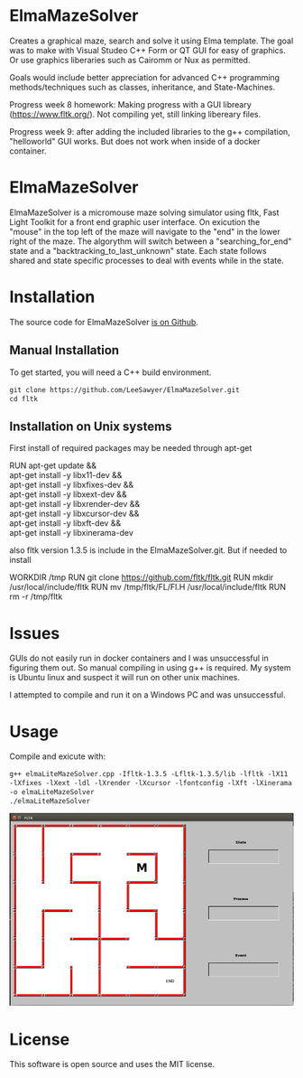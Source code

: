 # ElmaMazeSolver

Creates a graphical maze, search and solve it using Elma template. The goal was to make with Visual Studeo C++ Form or QT GUI for easy of graphics. Or use graphics liberaries such as Cairomm or Nux as permitted.

Goals would include better appreciation for advanced C++ programming methods/techniques such as classes, inheritance, and State-Machines.


Progress week 8 homework: Making progress with a GUI libreary (https://www.fltk.org/). Not compiling yet, still linking libereary files.

Progress week 9: after adding the included libraries to the g++ compilation, "helloworld" GUI works. But does not work when inside of a docker container.  


ElmaMazeSolver
===

ElmaMazeSolver is a micromouse maze solving simulator using fltk, Fast Light Toolkit for a front end graphic user interface. On exicution the "mouse" in the top left of the maze will navigate to the "end" in the lower right of the maze. The algorythm will switch between a "searching_for_end" state and a "backtracking_to_last_unknown" state. Each state follows shared and state specific processes to deal with events while in the state. 


Installation
===

The source code for ElmaMazeSolver [is on Github](https://github.com/LeeSawyer/ElmaMazeSolver).

Manual Installation
---

To get started, you will need a C++ build environment. 

    git clone https://github.com/LeeSawyer/ElmaMazeSolver.git
    cd fltk

Installation on Unix systems
---

First install of required packages may be needed through apt-get

RUN apt-get update && \
    apt-get install -y libx11-dev && \
    apt-get install -y libxfixes-dev && \
    apt-get install -y libxext-dev && \
    apt-get install -y libxrender-dev && \
    apt-get install -y libxcursor-dev && \
    apt-get install -y libxft-dev && \
    apt-get install -y libxinerama-dev

also fltk version 1.3.5 is include in the ElmaMazeSolver.git. But if needed to install

WORKDIR /tmp
RUN git clone https://github.com/fltk/fltk.git
RUN mkdir /usr/local/include/fltk
RUN mv /tmp/fltk/FL/Fl.H /usr/local/include/fltk
RUN rm -r /tmp/fltk


Issues
===

GUIs do not easily run in docker containers and I was unsuccessful in figuring them out. So manual compiling in using g++ is required. My system is Ubuntu linux and suspect it will run on other unix machines. 

I attempted to compile and run it on a Windows PC and was unsuccessful.


Usage
===

Compile and exicute with: 

    g++ elmaLiteMazeSolver.cpp -Ifltk-1.3.5 -Lfltk-1.3.5/lib -lfltk -lX11 -lXfixes -lXext -ldl -lXrender -lXcursor -lfontconfig -lXft -lXinerama -o elmaLiteMazeSolver
    ./elmaLiteMazeSolver


![alt text](https://github.com/LeeSawyer/ElmaMazeSolver/blob/master/fltk/Screenshot.png)


License
===

This software is open source and uses the MIT license. 
